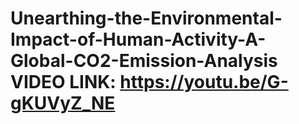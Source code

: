 # Unearthing-the-Environmental-Impact-of-Human-Activity-A-Global-CO2-Emission-Analysis   VIDEO LINK:  https://youtu.be/G-gKUVyZ_NE
